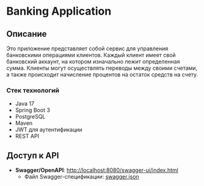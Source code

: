 # Banking Application
## Описание
Это приложение представляет собой сервис для управления банковскими операциями клиентов. Каждый клиент имеет свой банковский аккаунт, на котором изначально лежит определенная сумма. Клиенты могут осуществлять переводы между своими счетами, а также происходит начисление процентов на остаток средств на счету.

### Стек технологий
- Java 17
- Spring Boot 3
- PostgreSQL
- Maven
- JWT для аутентификации
- REST API

## Доступ к API

- **Swagger/OpenAPI**: [http://localhost:8080/swagger-ui/index.html](http://localhost:8080/swagger-ui/index.html)
    - Файл Swagger-спецификации: [swagger.json](swagger.json)